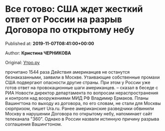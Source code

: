 
# Все готово: США ждет жесткий ответ от России на разрыв Договора по открытому небу

Published at: **2019-11-07T08:41:00+00:00**

Author: **Кристина ЧЕРНИКОВА**

Original: [Утро.ру](https://utro.ru/politics/2019/11/07/1423643.shtml)

прочитано 1544 раза
Действия американцев не останутся безнаказанными, заявили в Москве.
Утаивающие собственные промахи США подвергают опасности другие страны. При этом у России уже готов ответ на провокационные шаги американцев.
– сказал в беседе с РИА Новости директор департамента по вопросам нераспространения и контроля над вооружениями МИД РФ Владимир Ермаков.
Планы Вашингтона по выходу из договора, по его словам, не стали для Москвы сюрпризом, пишет Ura.ru.
Ранее американские разведчики обвинили Москву в нарушении Договора по открытому небу, напоминает сайт телеканала "360". Однако в России назвали истинную причину разрыва соглашения Вашингтоном.
